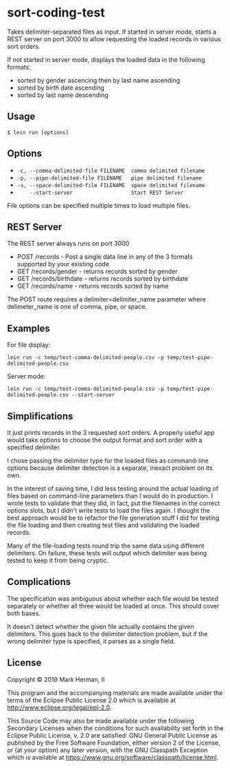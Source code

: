# sort-coding-test

Takes delimiter-separated files as input. If started in server mode, starts a REST server
on port 3000 to allow requesting the loaded records in various sort orders.

If not started in server mode, displays the loaded data in the following formats:

* sorted by gender ascencing then by last name ascending
* sorted by birth date ascending
* sorted by last name descending

## Usage

    $ lein run [options]

## Options

*  `-c, --comma-delimited-file FILENAME  comma delimited filename`
*  `-p, --pipe-delimited-file FILENAME   pipe delimited filename`
*  `-s, --space-delimited-file FILENAME  space delimited filename`
*  `    --start-server                   Start REST Server`

File options can be specified multiple times to load multiple files.

## REST Server

The REST server always runs on port 3000

* POST /records - Post a single data line in any of the 3 formats supported by your existing code
* GET /records/gender - returns records sorted by gender
* GET /records/birthdate - returns records sorted by birthdate
* GET /records/name - returns records sorted by name

The POST route requires a delimiter=delimiter_name parameter where delimeter_name is one of
comma, pipe, or space.

## Examples

For file display:

`lein run -c temp/test-comma-delimited-people.csv -p temp/test-pipe-delimited-people.csv`

Server mode:

`lein run -c temp/test-comma-delimited-people.csv -p temp/test-pipe-delimited-people.csv --start-server`

## Simplifications

It just prints records in the 3 requested sort orders. A properly useful app would take options
to choose the output format and sort order with a specified delimiter.

I chose passing the delimiter type for the loaded files as command-line options because
delimiter detection is a separate, inexact problem on its own.

In the interest of saving time, I did less testing around the actual loading of files based
on command-line parameters than I would do in production. I wrote tests to validate that they
did, in fact, put the filenames in the correct options slots, but I didn't write tests to
load the files again. I thought the best approach would be to refactor the file generation
stuff I did for testing the file loading and then creating test files and validating the loaded
records.

Many of the file-loading tests round trip the same data using different delimiters. On failure,
these tests will output which delimiter was being tested to keep it from being cryptic.

## Complications

The specification was ambiguous about whether each file would be tested separately or
whether all three would be loaded at once. This should cover both bases.

It doesn't detect whether the given file actually contains the given delimiters. This goes
back to the delimiter detection problem, but if the wrong delimiter type is specified,
it parses as a single field.

## License

Copyright © 2019 Mark Herman, II

This program and the accompanying materials are made available under the
terms of the Eclipse Public License 2.0 which is available at
http://www.eclipse.org/legal/epl-2.0.

This Source Code may also be made available under the following Secondary
Licenses when the conditions for such availability set forth in the Eclipse
Public License, v. 2.0 are satisfied: GNU General Public License as published by
the Free Software Foundation, either version 2 of the License, or (at your
option) any later version, with the GNU Classpath Exception which is available
at https://www.gnu.org/software/classpath/license.html.
